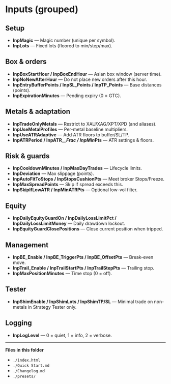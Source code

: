 # Inputs (grouped)

## Setup
- **InpMagic** — Magic number (unique per symbol).
- **InpLots** — Fixed lots (floored to min/step/max).

## Box & orders
- **InpBoxStartHour / InpBoxEndHour** — Asian box window (server time).
- **InpNoNewAfterHour** — Do not place new orders after this hour.
- **InpEntryBufferPoints / InpSL_Points / InpTP_Points** — Base distances (points).
- **InpExpirationMinutes** — Pending expiry (0 = GTC).

## Metals & adaptation
- **InpTradeOnlyMetals** — Restrict to XAU/XAG/XPT/XPD (and aliases).
- **InpUseMetalProfiles** — Per-metal baseline multipliers.
- **InpUseATRAdaptive** — Add ATR floors to buffer/SL/TP.
- **InpATRPeriod / InpATR_*_Frac / InpMin*Pts** — ATR settings & floors.

## Risk & guards
- **InpCooldownMinutes / InpMaxDayTrades** — Lifecycle limits.
- **InpDeviation** — Max slippage (points).
- **InpAutoFitToStops / InpStopsCushionPts** — Meet broker Stops/Freeze.
- **InpMaxSpreadPoints** — Skip if spread exceeds this.
- **InpSkipIfLowATR / InpMinATRPts** — Optional low-vol filter.

## Equity
- **InpDailyEquityGuardOn / InpDailyLossLimitPct / InpDailyLossLimitMoney** — Daily drawdown lockout.
- **InpEquityGuardClosePositions** — Close current position when tripped.

## Management
- **InpBE_Enable / InpBE_TriggerPts / InpBE_OffsetPts** — Break-even move.
- **InpTrail_Enable / InpTrailStartPts / InpTrailStepPts** — Trailing stop.
- **InpMaxPositionMinutes** — Time stop (0 = off).

## Tester
- **InpShimEnable / InpShimLots / InpShimTP/SL** — Minimal trade on non-metals in Strategy Tester only.

## Logging
- **InpLogLevel** — 0 = quiet, 1 = info, 2 = verbose.

---
**Files in this folder**
- `./index.html`
- `./Quick Start.md`
- `./Changelog.md`
- `./presets/`

